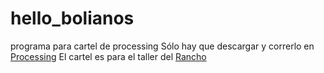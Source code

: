 # hello_bolianos
programa para cartel de processing
Sólo hay que descargar y correrlo en [Processing](https://processing.org/download)
El cartel es para el taller del [Rancho](http://ranchoelectronico.org/)
